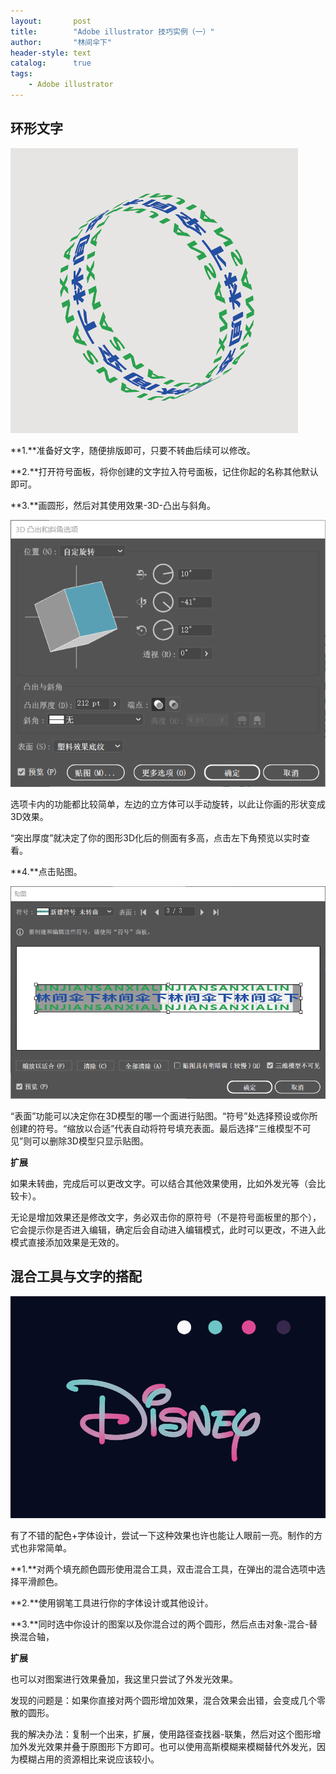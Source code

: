 ```yaml
---
layout:       post
title:        "Adobe illustrator 技巧实例（一）"
author:       "林间伞下"
header-style: text
catalog:      true
tags:
    - Adobe illustrator
---
```


## 环形文字

![AI0](/img/post/AI/AI0.png)

**1.**准备好文字，随便排版即可，只要不转曲后续可以修改。

**2.**打开符号面板，将你创建的文字拉入符号面板，记住你起的名称其他默认即可。

**3.**画圆形，然后对其使用效果-3D-凸出与斜角。

![AI1](/img/post/AI/AI1.png)

选项卡内的功能都比较简单，左边的立方体可以手动旋转，以此让你画的形状变成3D效果。

“突出厚度”就决定了你的图形3D化后的侧面有多高，点击左下角预览以实时查看。

**4.**点击贴图。

![AI2](/img/post/AI/AI2.png)

“表面”功能可以决定你在3D模型的哪一个面进行贴图。“符号”处选择预设或你所创建的符号。“缩放以合适”代表自动将符号填充表面。最后选择“三维模型不可见”则可以删除3D模型只显示贴图。

**扩展**

如果未转曲，完成后可以更改文字。可以结合其他效果使用，比如外发光等（会比较卡）。

无论是增加效果还是修改文字，务必双击你的原符号（不是符号面板里的那个），它会提示你是否进入编辑，确定后会自动进入编辑模式，此时可以更改，不进入此模式直接添加效果是无效的。

## 混合工具与文字的搭配

![AI3](/img/post/AI/AI3.png)

有了不错的配色+字体设计，尝试一下这种效果也许也能让人眼前一亮。制作的方式也非常简单。

**1.**对两个填充颜色圆形使用混合工具，双击混合工具，在弹出的混合选项中选择平滑颜色。

**2.**使用钢笔工具进行你的字体设计或其他设计。

**3.**同时选中你设计的图案以及你混合过的两个圆形，然后点击对象-混合-替换混合轴，

**扩展**

也可以对图案进行效果叠加，我这里只尝试了外发光效果。

发现的问题是：如果你直接对两个圆形增加效果，混合效果会出错，会变成几个零散的圆形。

我的解决办法：复制一个出来，扩展，使用路径查找器-联集，然后对这个图形增加外发光效果并叠于原图形下方即可。也可以使用高斯模糊来模糊替代外发光，因为模糊占用的资源相比来说应该较小。